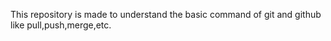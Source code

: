 This repository is made to understand the basic command of git and github like pull,push,merge,etc.

